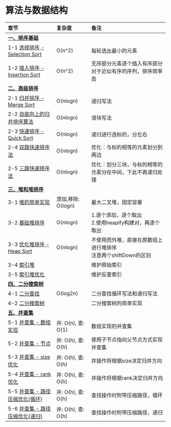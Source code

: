 # 算法与数据结构

| 章节 | 复杂度 | 备注 |
| :--- | :--- | :--- |
| **[一、排序基础](src/main/java/sort/basic)** | | |
| 1-1 [选择排序 - Selection Sort](src/main/java/sort/basic/SelectionSort.java) | O(n^2) | 每轮选出最小的元素 |
| 1-2 [插入排序 - Insertion Sort](src/main/java/sort/basic/InsertionSort.java) | O(n^2) | 无序部分元素逐个插入有序部分<br>对于近似有序的序列，排序效率高 |
| **[二、高级排序](src/main/java/sort/advance)** | | |
| 2-1 [归并排序 - Merge Sort](src/main/java/sort/advance/MergeSort.java) | O(nlogn) | 递归写法 |
| 2-2 [自底向上的归并排序算法](src/main/java/sort/advance/MergeSortBU.java) | O(nlogn) | 滑块写法 |
| 2-3 [快速排序 - Quick Sort](src/main/java/sort/advance/QuickSort.java) | O(nlogn) | 递归进行选标的，分左右 |
| 2-4 [双路快速排序法](src/main/java/sort/advance/QuickSort2.java) | O(nlogn) | 优化：与标的相等的元素划分到两边 |
| 2-5 [三路快速排序法](src/main/java/sort/advance/QuickSort3.java) | O(nlogn) | 优化：划分三块，与标的相等的元素分在中间，下此不再递归处理 |
| **[三、堆和堆排序](src/main/java/heap)** | | |
| 3-1 [堆的简单实现](src/main/java/heap/MaxHeap.java) | 添加,移除: O(logn) | 最大二叉堆，固定容量 |
| 3-2 [基础堆排序](src/main/java/heap/HeapSort2.java) | O(nlogn) | 1.逐个添加，逐个取出<br>2.使用heapify构建对，再逐个取出 |
| 3-3 [优化堆排序 - Heap Sort](src/main/java/heap/HeapSort.java) | O(nlogn) | 不使用而外堆，直接在原数组上进行堆排序<br>注意两个shiftDown的区别 |
| 3-4 [索引堆](src/main/java/heap/IndexMaxHeap.java) |  | 维护原始索引 |
| 3-5 [索引堆优化](src/main/java/heap/IndexMaxHeap2.java) |  | 维护反查索引 |
| **[四、二分搜索树](src/main/java/binarysearchtree)** | | |
| 4-1 [二分查找](src/main/java/binarysearchtree/BinarySearch.java) | O(log2n) | 二分查找循环写法和递归写法 |
| 4-2 [二分搜索树](src/main/java/binarysearchtree/BinarySearchTree.java) |  | 二分搜索树的简单实现 |
| **[五、并查集](src/main/java/unionfind)** | | |
| 5-1 [并查集 - 数组实现](src/main/java/unionfind/UnionFind1.java) | 并: O(n), 查: O(1) | 数组实现的并查集 |
| 5-2 [并查集 - 节点](src/main/java/unionfind/UnionFind2.java) | 并: O(h), 查: O(h) | 使用子节点指向父节点方式实现并查集 |
| 5-3 [并查集 - size优化](src/main/java/unionfind/UnionFind3.java) | 并: O(h), 查: O(h) | 并操作将根据size决定归并方向 |
| 5-4 [并查集 - rank优化](src/main/java/unionfind/UnionFind4.java) | 并: O(h), 查: O(h) | 并操作将根据rank决定归并方向 |
| 5-5 [并查集 - 路径压缩优化(循环)](src/main/java/unionfind/UnionFind5.java) | 并: O(h), 查: O(h) | 查找操作时附带压缩路径，循环 |
| 5-6 [并查集 - 路径压缩优化(递归)](src/main/java/unionfind/UnionFind6.java) | 并: O(h), 查: O(h) | 查找操作时附带压缩路径，递归 |


